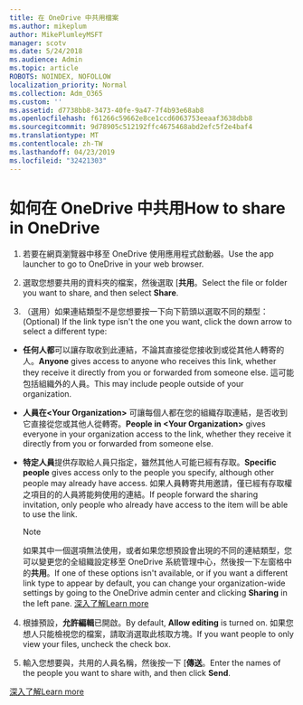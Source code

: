```yaml
---
title: 在 OneDrive 中共用檔案
ms.author: mikeplum
author: MikePlumleyMSFT
manager: scotv
ms.date: 5/24/2018
ms.audience: Admin
ms.topic: article
ROBOTS: NOINDEX, NOFOLLOW
localization_priority: Normal
ms.collection: Adm_O365
ms.custom: ''
ms.assetid: d7738bb8-3473-40fe-9a47-7f4b93e68ab8
ms.openlocfilehash: f61266c59662e8ce1ccd6063753eeaaf3638dbb8
ms.sourcegitcommit: 9d78905c512192ffc4675468abd2efc5f2e4baf4
ms.translationtype: MT
ms.contentlocale: zh-TW
ms.lasthandoff: 04/23/2019
ms.locfileid: "32421303"
---
```

# <a name="how-to-share-in-onedrive"></a><span data-ttu-id="6f67f-102">如何在 OneDrive 中共用</span><span class="sxs-lookup"><span data-stu-id="6f67f-102">How to share in OneDrive</span></span>

1. <span data-ttu-id="6f67f-103">若要在網頁瀏覽器中移至 OneDrive 使用應用程式啟動器。</span><span class="sxs-lookup"><span data-stu-id="6f67f-103">Use the app launcher to go to OneDrive in your web browser.</span></span> 
    
2. <span data-ttu-id="6f67f-104">選取您想要共用的資料夾的檔案，然後選取 [**共用**。</span><span class="sxs-lookup"><span data-stu-id="6f67f-104">Select the file or folder you want to share, and then select **Share**.</span></span>
    
3. <span data-ttu-id="6f67f-105">（選用）如果連結類型不是您想要按一下向下箭頭以選取不同的類型：</span><span class="sxs-lookup"><span data-stu-id="6f67f-105">(Optional) If the link type isn't the one you want, click the down arrow to select a different type:</span></span>
    
  - <span data-ttu-id="6f67f-106">**任何人都**可以讓存取收到此連結，不論其直接從您接收到或從其他人轉寄的人。</span><span class="sxs-lookup"><span data-stu-id="6f67f-106">**Anyone** gives access to anyone who receives this link, whether they receive it directly from you or forwarded from someone else.</span></span> <span data-ttu-id="6f67f-107">這可能包括組織外的人員。</span><span class="sxs-lookup"><span data-stu-id="6f67f-107">This may include people outside of your organization.</span></span> 
    
  - <span data-ttu-id="6f67f-108">**人員在\<Your Organization\>** 可讓每個人都在您的組織存取連結，是否收到它直接從您或其他人從轉寄。</span><span class="sxs-lookup"><span data-stu-id="6f67f-108">**People in \<Your Organization\>** gives everyone in your organization access to the link, whether they receive it directly from you or forwarded from someone else.</span></span> 
    
  - <span data-ttu-id="6f67f-109">**特定人員**提供存取給人員只指定，雖然其他人可能已經有存取。</span><span class="sxs-lookup"><span data-stu-id="6f67f-109">**Specific people** gives access only to the people you specify, although other people may already have access.</span></span> <span data-ttu-id="6f67f-110">如果人員轉寄共用邀請，僅已經有存取權之項目的的人員將能夠使用的連結。</span><span class="sxs-lookup"><span data-stu-id="6f67f-110">If people forward the sharing invitation, only people who already have access to the item will be able to use the link.</span></span> 
    
    > [!NOTE]
    > <span data-ttu-id="6f67f-111">如果其中一個選項無法使用，或者如果您想預設會出現的不同的連結類型，您可以變更您的全組織設定移至 OneDrive 系統管理中心，然後按一下左窗格中的**共用**。</span><span class="sxs-lookup"><span data-stu-id="6f67f-111">If one of these options isn't available, or if you want a different link type to appear by default, you can change your organization-wide settings by going to the OneDrive admin center and clicking **Sharing** in the left pane.</span></span> [<span data-ttu-id="6f67f-112">深入了解</span><span class="sxs-lookup"><span data-stu-id="6f67f-112">Learn more</span></span>](https://go.microsoft.com/fwlink/?linkid=871961)
  
4. <span data-ttu-id="6f67f-113">根據預設，**允許編輯**已開啟。</span><span class="sxs-lookup"><span data-stu-id="6f67f-113">By default, **Allow editing** is turned on.</span></span> <span data-ttu-id="6f67f-114">如果您想人只能檢視您的檔案，請取消選取此核取方塊。</span><span class="sxs-lookup"><span data-stu-id="6f67f-114">If you want people to only view your files, uncheck the check box.</span></span> 
    
5. <span data-ttu-id="6f67f-115">輸入您想要與，共用的人員名稱，然後按一下 [**傳送**。</span><span class="sxs-lookup"><span data-stu-id="6f67f-115">Enter the names of the people you want to share with, and then click **Send**.</span></span>
    
[<span data-ttu-id="6f67f-116">深入了解</span><span class="sxs-lookup"><span data-stu-id="6f67f-116">Learn more</span></span>](https://go.microsoft.com/fwlink/?linkid=871861)
  

